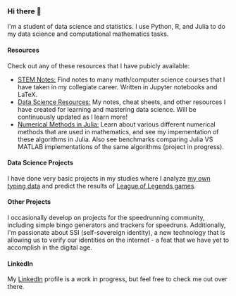 ### Hi there 👋

I'm a student of data science and statistics. I use Python, R, and Julia to do my data science and computational mathematics tasks. 

#### Resources
Check out any of these resources that I have pubicly available:

* [STEM Notes:](https://github.com/TrevorBushnell/STEM-Notes) Find notes to many math/computer science courses that I have taken in my collegiate career. Written in Jupyter notebooks and LaTeX. 
* [Data Science Resources:](https://github.com/TrevorBushnell/Data-Science-Resources) My notes, cheat sheets, and other resources I have created for learning and mastering data science. Will be continuously updated as I learn more!
* [Numerical Methods in Julia:](https://github.com/TrevorBushnell/Numerical-Methods-Julia) Learn about various different numerical methods that are used in mathematics, and see my impementation of these algorithms in Julia. Also see benchmarks comparing Julia VS MATLAB implementations of the same algorithms (project in progress).

#### Data Science Projects
I have done very basic projects in my studies where I analyze [my own typing data](https://github.com/TrevorBushnell/MonkeyType-Data-Project) and predict the results of [League of Legends games](https://github.com/TrevorBushnell/League-Game-Prediction-Project). 

#### Other Projects
I occasionally develop on projects for the speedrunning community, including simple bingo generators and trackers for speedruns. Additionally, I'm passionate about SSI (self-sovereign identity), a new technology that is allowing us to verify our identities on the internet - a feat that we have yet to accomplish in the digital age.

#### LinkedIn

My [LinkedIn](https://www.linkedin.com/in/trevor-bushnell-737546229/) profile is a work in progress, but feel free to check me out over there. 
